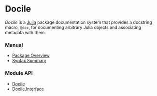 # Docile

*Docile* is a [Julia](www.julialang.org) package documentation system
that provides a docstring macro, `@doc`, for documenting arbitrary Julia
objects and associating metadata with them.

### Manual

* [Package Overview](manual)
* [Syntax Summary](syntax)

### Module API

* [Docile](api/docile)
* [Docile.Interface](api/interface)

